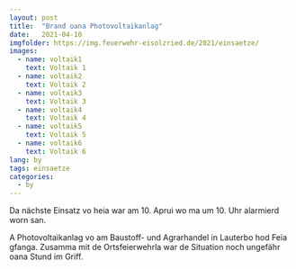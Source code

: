 ```yaml
---
layout: post
title:  "Brand oana Photovoltaikanlag"
date:   2021-04-10
imgfolder: https://img.feuerwehr-eisolzried.de/2021/einsaetze/
images:
  - name: voltaik1
    text: Voltaik 1
  - name: voltaik2
    text: Voltaik 2
  - name: voltaik3
    text: Voltaik 3
  - name: voltaik4
    text: Voltaik 4
  - name: voltaik5
    text: Voltaik 5
  - name: voltaik6
    text: Voltaik 6
lang: by
tags: einsaetze
categories:
  - by
---
```

Da nächste Einsatz vo heia war am 10. Aprui wo ma um 10. Uhr alarmierd worn san.

A Photovoltaikanlag vo am Baustoff- und Agrarhandel in Lauterbo hod Feia gfanga. Zusamma mit de Ortsfeierwehrla war de Situation noch ungefähr oana Stund im Griff.
